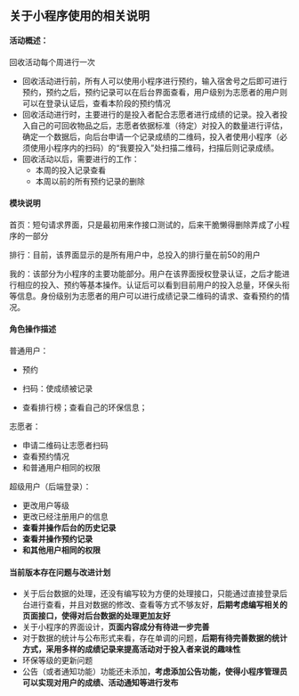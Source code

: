 

## 关于小程序使用的相关说明

#### 活动概述：

回收活动每个周进行一次

 * 回收活动进行前，所有人可以使用小程序进行预约，输入宿舍号之后即可进行预约，预约之后，预约记录可以在后台界面查看，用户级别为志愿者的用户则可以在登录认证后，查看本阶段的预约情况
 * 回收活动进行时，主要进行的是投入者配合志愿者进行成绩的记录。投入者投入自己的可回收物品之后，志愿者依据标准（待定）对投入的数量进行评估，确定一个数据后，向后台申请一个记录成绩的二维码，投入者使用小程序（必须使用小程序内的扫码）的“我要投入”处扫描二维码，扫描后则记录成绩。
 * 回收活动以后，需要进行的工作：
    * 本周的投入记录查看
    * 本周以前的所有预约记录的删除

#### 模块说明

首页：短句请求界面，只是最初用来作接口测试的，后来干脆懒得删除弄成了小程序的一部分

排行：目前，该界面显示的是所有用户中，总投入的排行量在前50的用户

我的：该部分为小程序的主要功能部分。用户在该界面授权登录认证，之后才能进行相应的投入、预约等基本操作。认证后可以看到目前用户的投入总量，环保头衔等信息。身份级别为志愿者的用户可以进行成绩记录二维码的请求、查看预约的情况。

#### 角色操作描述

普通用户：

 * 预约
 * 扫码：使成绩被记录

* 查看排行榜；查看自己的环保信息；

志愿者：

* 申请二维码让志愿者扫码
* 查看预约情况
* 和普通用户相同的权限

超级用户（后端登录）： 

* 更改用户等级
* 更改已经注册用户的信息
* **查看并操作后台的历史记录**
* **查看并操作预约记录**
* **和其他用户相同的权限**

 #### 当前版本存在问题与改进计划

* 关于后台数据的处理，还没有编写较为方便的处理接口，只能通过直接登录后台进行查看，并且对数据的修改、查看等方式不够友好，**后期考虑编写相关的页面接口，使得对后台数据的处理更加友好**
* 关于小程序的界面设计，**页面内容成分有待进一步完善**
* 对于数据的统计与公布形式来看，存在单调的问题，**后期有待完善数据的统计方式，采用多样的成绩记录来提高活动对于投入者来说的趣味性**
* 环保等级的更新问题
* 公告（或者通知功能）功能还未添加，**考虑添加公告功能，使得小程序管理员可以实现对用户的成绩、活动通知等进行发布**
